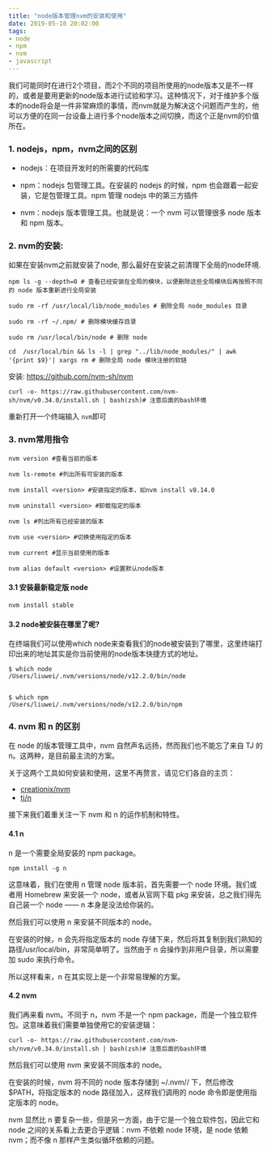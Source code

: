 ```yaml
---
title: "node版本管理nvm的安装和使用"
date: 2019-05-10 20:02:00
tags:
- node
- npm
- nvm
- javascript
---
```




我们可能同时在进行2个项目，而2个不同的项目所使用的node版本又是不一样的，或者是要用更新的node版本进行试验和学习。这种情况下，对于维护多个版本的node将会是一件非常麻烦的事情，而nvm就是为解决这个问题而产生的，他可以方便的在同一台设备上进行多个node版本之间切换，而这个正是nvm的价值所在。



### 1. nodejs，npm，nvm之间的区别

+ nodejs：在项目开发时的所需要的代码库

+ npm：nodejs 包管理工具。在安装的 nodejs 的时候，npm 也会跟着一起安装，它是包管理工具。npm 管理 nodejs 中的第三方插件

+ nvm：nodejs 版本管理工具。也就是说：一个 nvm 可以管理很多 node 版本和 npm 版本。



<!-- more -->

### 2. nvm的安装:

如果在安装nvm之前就安装了node, 那么最好在安装之前清理下全局的node环境.

```shell
npm ls -g --depth=0 # 查看已经安装在全局的模块，以便删除这些全局模块后再按照不同的 node 版本重新进行全局安装

sudo rm -rf /usr/local/lib/node_modules # 删除全局 node_modules 目录

sudo rm -rf ~/.npm/ # 删除模块缓存目录

sudo rm /usr/local/bin/node # 删除 node

cd  /usr/local/bin && ls -l | grep "../lib/node_modules/" | awk '{print $9}'| xargs rm # 删除全局 node 模块注册的软链
```



安装: https://github.com/nvm-sh/nvm

```shell
curl -o- https://raw.githubusercontent.com/nvm-sh/nvm/v0.34.0/install.sh | bash(zsh)# 注意后面的bash环境
```

重新打开一个终端输入 `nvm`即可



### 3. nvm常用指令

```shell
nvm version #查看当前的版本

nvm ls-remote #列出所有可安装的版本

nvm install <version> #安装指定的版本，如nvm install v8.14.0

nvm uninstall <version> #卸载指定的版本

nvm ls #列出所有已经安装的版本

nvm use <version> #切换使用指定的版本

nvm current #显示当前使用的版本

nvm alias default <version> #设置默认node版本

```



#### 3.1 安装最新稳定版 node

```shell
nvm install stable  
```



#### 3.2 node被安装在哪里了呢?

在终端我们可以使用which node来查看我们的node被安装到了哪里，这里终端打印出来的地址其实是你当前使用的node版本快捷方式的地址。

```
$ which node
/Users/liuwei/.nvm/versions/node/v12.2.0/bin/node


$ which npm
/Users/liuwei/.nvm/versions/node/v12.2.0/bin/npm
```



### 4. nvm 和 n  的区别

在 node 的版本管理工具中，nvm 自然声名远扬，然而我们也不能忘了来自 TJ 的 n。这两种，是目前最主流的方案。

关于这两个工具如何安装和使用，这里不再赘言，请见它们各自的主页：

- [creationix/nvm](https://github.com/creationix/nvm)
- [tj/n](https://github.com/tj/n)

接下来我们着重关注一下 nvm 和 n 的运作机制和特性。

#### 4.1 n

n 是一个需要全局安装的 npm package。

```shell
npm install -g n
```


这意味着，我们在使用 n 管理 node 版本前，首先需要一个 node 环境。我们或者用 Homebrew 来安装一个 node，或者从官网下载 pkg 来安装，总之我们得先自己装一个 node —— n 本身是没法给你装的。

然后我们可以使用 n 来安装不同版本的 node。

在安装的时候，n 会先将指定版本的 node 存储下来，然后将其复制到我们熟知的路径/usr/local/bin，非常简单明了。当然由于 n 会操作到非用户目录，所以需要加 sudo 来执行命令。

所以这样看来，n 在其实现上是一个非常易理解的方案。



#### 4.2 nvm

我们再来看 nvm。不同于 n，nvm 不是一个 npm package，而是一个独立软件包。这意味着我们需要单独使用它的安装逻辑：

```shell
curl -o- https://raw.githubusercontent.com/nvm-sh/nvm/v0.34.0/install.sh | bash(zsh)# 注意后面的bash环境
```



然后我们可以使用 nvm 来安装不同版本的 node。

在安装的时候，nvm 将不同的 node 版本存储到 ~/.nvm/<version>/ 下，然后修改$PATH，将指定版本的 node 路径加入，这样我们调用的 node 命令即是使用指定版本的 node。

nvm 显然比 n 要复杂一些，但是另一方面，由于它是一个独立软件包，因此它和 node 之间的关系看上去更合乎逻辑：nvm 不依赖 node 环境，是 node 依赖 nvm；而不像 n 那样产生类似循环依赖的问题。


